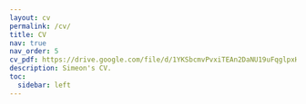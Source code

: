 ```yaml
---
layout: cv
permalink: /cv/
title: CV
nav: true
nav_order: 5
cv_pdf: https://drive.google.com/file/d/1YKSbcmvPvxiTEAn2DaNU19uFqglpxHHr/view?usp=drive_link # you can also use external links here
description: Simeon's CV.
toc:
  sidebar: left
---
```


